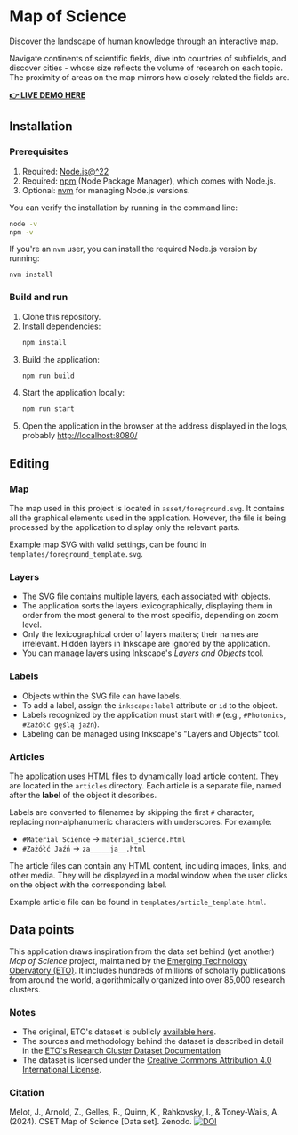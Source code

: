 # Map of Science

Discover the landscape of human knowledge through an interactive map.

Navigate continents of scientific fields, dive into countries of subfields, and discover cities - whose size reflects the volume of research on each topic. The proximity of areas on the map mirrors how closely related the fields are.

[**👉 LIVE DEMO HERE**](https://dsonyy.github.io/map_of_science/)

## Installation

### Prerequisites

1. Required: [Node.js@^22](https://nodejs.org/en/download/)
2. Required: [npm](https://www.npmjs.com/get-npm) (Node Package Manager), which comes with Node.js.
3. Optional: [nvm](https://github.com/nvm-sh/nvm) for managing Node.js versions.

You can verify the installation by running in the command line:

```bash
node -v
npm -v
```

If you're an `nvm` user, you can install the required Node.js version by running:

```
nvm install
```

### Build and run

1. Clone this repository.
2. Install dependencies:
   ```bash
   npm install
   ```
3. Build the application:
   ```bash
   npm run build
   ```
4. Start the application locally:
   ```bash
   npm run start
   ```
5. Open the application in the browser at the address displayed in the logs, probably [http://localhost:8080/](http://localhost:8080/)

## Editing

### Map

The map used in this project is located in `asset/foreground.svg`. It contains all the graphical elements used in the application. However, the file is being processed by the application to display only the relevant parts.

Example map SVG with valid settings, can be found in `templates/foreground_template.svg`.

### Layers

- The SVG file contains multiple layers, each associated with objects.
- The application sorts the layers lexicographically, displaying them in order from the most general to the most specific, depending on zoom level.
- Only the lexicographical order of layers matters; their names are irrelevant.
  Hidden layers in Inkscape are ignored by the application.
- You can manage layers using Inkscape's _Layers and Objects_ tool.

### Labels

- Objects within the SVG file can have labels.
- To add a label, assign the `inkscape:label` attribute or `id` to the object.
- Labels recognized by the application must start with `#` (e.g., `#Photonics`, `#Zażółć gęślą jaźń`).
- Labeling can be managed using Inkscape's "Layers and Objects" tool.

### Articles

The application uses HTML files to dynamically load article content. They are located in the `articles` directory. Each article is a separate file, named after the **label** of the object it describes.

Labels are converted to filenames by skipping the first `#` character, replacing non-alphanumeric characters with underscores. For example:

- `#Material Science` -> `material_science.html`
- `#Zażółć Jaźń` -> `za_____ja__.html`

The article files can contain any HTML content, including images, links, and other media. They will be displayed in a modal window when the user clicks on the object with the corresponding label.

Example article file can be found in `templates/article_template.html`.

## Data points

This application draws inspiration from the data set behind (yet another) _Map of Science_ project, maintained by the [Emerging Technology Obervatory (ETO)](https://sciencemap.eto.tech/?mode=map). It includes hundreds of millions of scholarly publications from around the world, algorithmically organized into over 85,000 research clusters.

### Notes

- The original, ETO's dataset is publicly [available here](https://doi.org/10.5281/zenodo.12628195).
- The sources and methodology behind the dataset is described in detail in the [ETO's Research Cluster Dataset Documentation](https://eto.tech/dataset-docs/mac-clusters/#overview)
- The dataset is licensed under the [Creative Commons Attribution 4.0 International License](https://creativecommons.org/licenses/by/4.0/).

### Citation

Melot, J., Arnold, Z., Gelles, R., Quinn, K., Rahkovsky, I., & Toney-Wails, A. (2024). CSET Map of Science [Data set]. Zenodo. [![DOI](https://zenodo.org/badge/DOI/10.5281/zenodo.12628195.svg)](https://doi.org/10.5281/zenodo.12628195)
